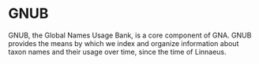 # GNUB
GNUB, the Global Names Usage Bank, is a core component of GNA. GNUB provides the means by which we index and organize information about taxon names and their usage over time, since the time of Linnaeus.
